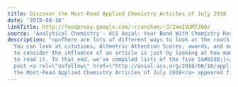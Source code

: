 ```yaml
---
title: Discover the Most-Read Applied Chemistry Articles of July 2018
date: '2018-08-16'
linkTitle: http://feedproxy.google.com/~r/ancham/~3/2xmIVUMTJ00/
source: 'Analytical Chemistry – ACS Axial: Your Bond With Chemistry Research'
description: "<p>There are lots of different ways to look at the reach of an article.
  You can look at citations, Altmetric Attention Scores, awards, and more. One way
  to consider the influence of an article is just by looking at how many people chose
  to read it. To that end, we’ve compiled lists of the five [&#8230;]</p>\n<p>The
  post <a rel=\"nofollow\" href=\"http://axial.acs.org/2018/08/16/applied-july-2018/\">Discover
  the Most-Read Applied Chemistry Articles of July 2018</a> appeared first on <a rel=\"nofollow\" "
---
```

